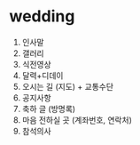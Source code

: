 # wedding

1. 인사말
2. 갤러리
3. 식전영상
4. 달력+디데이
5. 오시는 길 (지도) + 교통수단
6. 공지사항
7. 축하 글 (방명록)
8. 마음 전하실 곳 (계좌번호, 연락처)
9. 참석의사

